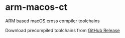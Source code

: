 # arm-macos-ct
ARM based macOS cross compiler toolchains

Download precompiled toolchains from [GitHub Release](https://github.com/messense/arm-macos-ct/releases)
